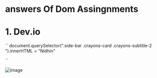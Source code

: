 # answers Of Dom Assingnments

# 1. Dev.io

``
document.querySelector(".side-bar .crayons-card .crayons-subtitle-2  ").innerHTML = "Nidhin"

``

![image]()
